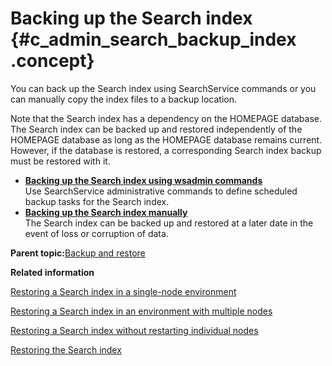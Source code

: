 # Backing up the Search index {#c_admin_search_backup_index .concept}

You can back up the Search index using SearchService commands or you can manually copy the index files to a backup location.

Note that the Search index has a dependency on the HOMEPAGE database. The Search index can be backed up and restored independently of the HOMEPAGE database as long as the HOMEPAGE database remains current. However, if the database is restored, a corresponding Search index backup must be restored with it.

-   **[Backing up the Search index using wsadmin commands](../admin/t_admin_search_backup_index.md)**  
Use SearchService administrative commands to define scheduled backup tasks for the Search index.
-   **[Backing up the Search index manually](../admin/t_admin_homepage_backup_index.md)**  
The Search index can be backed up and restored at a later date in the event of loss or corruption of data.

**Parent topic:**[Backup and restore](../admin/c_admin_search_backup_and_restore.md)

**Related information**  


[Restoring a Search index in a single-node environment](../admin/t_admin_search_restore_index_single_node.md)

[Restoring a Search index in an environment with multiple nodes](../admin/t_admin_search_restore_index_multi_node.md)

[Restoring a Search index without restarting individual nodes](../admin/t_admin_search_restore_index_wo_restarting.md)

[Restoring the Search index](../admin/c_admin_search_restore_index.md)

